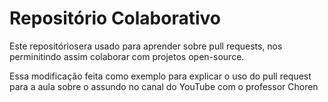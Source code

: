 # Repositório Colaborativo

Este repositóriosera usado para aprender sobre pull requests, nos perminitindo assim colaborar com projetos open-source.

Essa modificação feita como exemplo para explicar o uso do pull request para a aula sobre o assundo no canal do YouTube com o professor Choren
